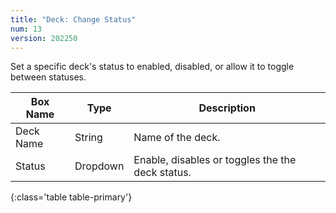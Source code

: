 ```yaml
---
title: "Deck: Change Status"
num: 13
version: 202250
---
```


Set a specific deck's status to enabled, disabled, or allow it to toggle between statuses.

| Box Name | Type | Description | 
|-------|--------|--------
|Deck Name|String|Name of the deck.
|Status|Dropdown|Enable, disables or toggles the the deck status.
{:class='table table-primary'}
